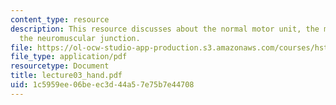 ```yaml
---
content_type: resource
description: This resource discusses about the normal motor unit, the motoneuron and
  the neuromuscular junction.
file: https://ol-ocw-studio-app-production.s3.amazonaws.com/courses/hst-161-molecular-biology-and-genetics-in-modern-medicine-fall-2007/1c5959ee06beec3d44a57e75b7e44708_lecture03_hand.pdf
file_type: application/pdf
resourcetype: Document
title: lecture03_hand.pdf
uid: 1c5959ee-06be-ec3d-44a5-7e75b7e44708
---
```

